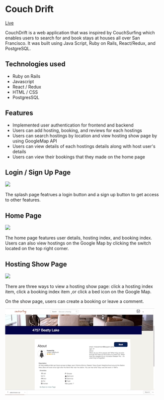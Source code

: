# Couch Drift

[Live](https://couch-drift.herokuapp.com/#/)

CouchDrift is a web application that was inspired by CouchSurfing which enables users to search for and book stays at houses all over San Francisco. It was built using Java Script, Ruby on Rails, React/Redux, and PostgreSQL.

## Technologies used 
* Ruby on Rails
* Javascript
* React / Redux 
* HTML / CSS
* PostgresSQL


## Features 
* Implemented user authentication for frontend and backend 
* Users can add hosting, booking, and reviews for each hostings
* Users can search hostings by location and view hosting show page by using GoogleMap API 
* Users can view details of each hostings details along with host user's details
* Users can view their bookings that they made on the home page



## Login / Sign Up Page

![](app/assets/images/splash.gif)

The splash page featrues a login button and a sign up button to get access to other features.


## Home Page

![](app/assets/images/homepage.gif)

The home page features user details, hosting index, and booking index. Users can also view hostings on the Google Map by clicking the switch located on the top right corner.

## Hosting Show Page

![](app/assets/images/showpage1.gif)

There are three ways to view a hosting show page: click a hosting index item, click a booking index item ,or click a bed icon on the Google Map. 

On the show page, users can create a booking or leave a comment.

![](app/assets/images/showpage2.gif)
